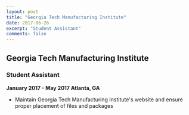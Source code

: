```yaml
---
layout: post
title: "Georgia Tech Manufacturing Institute"
date: 2017-06-26
excerpt: "Student Assistant"
comments: false
---
```


## Georgia Tech Manufacturing Institute ##
### Student Assistant ###

**January 2017 - May 2017 Atlanta, GA**

* Maintain Georgia Tech Manufacturing Institute's website and ensure proper placement of files and packages
